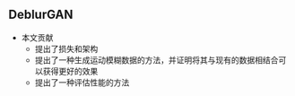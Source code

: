 ## DeblurGAN  
- 本文贡献  
  - 提出了损失和架构  
  - 提出了一种生成运动模糊数据的方法，并证明将其与现有的数据相结合可以获得更好的效果  
  - 提出了一种评估性能的方法
<!--stackedit_data:
eyJoaXN0b3J5IjpbLTEyODM2NzA3MzhdfQ==
-->